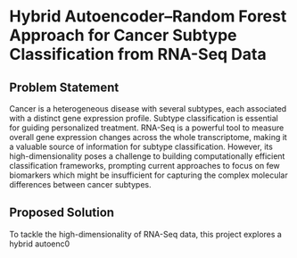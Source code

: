 # Hybrid Autoencoder–Random Forest Approach for Cancer Subtype Classification from RNA-Seq Data

## Problem Statement
Cancer is a heterogeneous disease with several subtypes, each associated with a distinct gene expression profile. Subtype classification is essential for guiding personalized treatment. RNA-Seq is a powerful tool to measure overall gene expression changes across the whole transcriptome, making it a valuable source of information for subtype classification. However, its high-dimensionality poses a challenge to building computationally efficient classification frameworks, prompting current approaches to focus on few biomarkers which might be insufficient for capturing the complex molecular differences between cancer subtypes.

## Proposed Solution
To tackle the high-dimensionality of RNA-Seq data, this project explores a hybrid autoenc0
